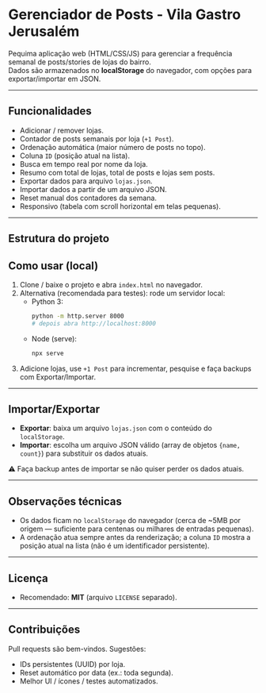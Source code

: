 # Gerenciador de Posts - Vila Gastro Jerusalém

Pequima aplicação web (HTML/CSS/JS) para gerenciar a frequência semanal de posts/stories de lojas do bairro.  
Dados são armazenados no **localStorage** do navegador, com opções para exportar/importar em JSON.

---

## Funcionalidades

- Adicionar / remover lojas.
- Contador de posts semanais por loja (`+1 Post`).
- Ordenação automática (maior número de posts no topo).
- Coluna `ID` (posição atual na lista).
- Busca em tempo real por nome da loja.
- Resumo com total de lojas, total de posts e lojas sem posts.
- Exportar dados para arquivo `lojas.json`.
- Importar dados a partir de um arquivo JSON.
- Reset manual dos contadores da semana.
- Responsivo (tabela com scroll horizontal em telas pequenas).

---

## Estrutura do projeto

## Como usar (local)

1. Clone / baixe o projeto e abra `index.html` no navegador.
2. Alternativa (recomendada para testes): rode um servidor local:
   - Python 3:
     ```bash
     python -m http.server 8000
     # depois abra http://localhost:8000
     ```
   - Node (serve):
     ```bash
     npx serve
     ```
3. Adicione lojas, use `+1 Post` para incrementar, pesquise e faça backups com Exportar/Importar.

---

## Importar/Exportar

- **Exportar**: baixa um arquivo `lojas.json` com o conteúdo do `localStorage`.
- **Importar**: escolha um arquivo JSON válido (array de objetos `{name, count}`) para substituir os dados atuais.

⚠️ Faça backup antes de importar se não quiser perder os dados atuais.

---

## Observações técnicas

- Os dados ficam no `localStorage` do navegador (cerca de ~5MB por origem — suficiente para centenas ou milhares de entradas pequenas).
- A ordenação atua sempre antes da renderização; a coluna `ID` mostra a posição atual na lista (não é um identificador persistente).

---

## Licença

- Recomendado: **MIT** (arquivo `LICENSE` separado).

---

## Contribuições

Pull requests são bem-vindos. Sugestões:
- IDs persistentes (UUID) por loja.
- Reset automático por data (ex.: toda segunda).
- Melhor UI / ícones / testes automatizados.

